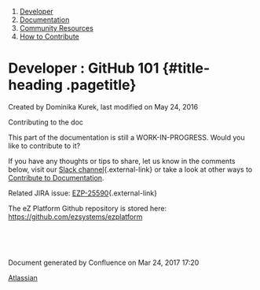 1.  <span>[Developer](index.html)</span>
2.  <span>[Documentation](Documentation_31429504.html)</span>
3.  <span>[Community
    Resources](Community-Resources_31429530.html)</span>
4.  <span>[How to Contribute](How-to-Contribute_31429587.html)</span>

<span id="title-text"> Developer : GitHub 101 </span> {#title-heading .pagetitle}
=====================================================

Created by <span class="author"> Dominika Kurek</span>, last modified on
May 24, 2016

Contributing to the doc

<span
class="aui-icon aui-icon-small aui-iconfont-approve confluence-information-macro-icon"></span>
This part of the documentation is still a <span
class="status-macro aui-lozenge aui-lozenge-current">WORK-IN-PROGRESS</span>.
Would you like to contribute to it?

If you have any thoughts or tips to share, let us know in the comments
below, visit our [Slack
channel](http://ez-community-on-slack.herokuapp.com/){.external-link} or
take a look at other ways to [Contribute to
Documentation](https://doc.ez.no/display/DEVELOPER/Contribute+to+Documentation).

Related JIRA issue:
[EZP-25590](https://jira.ez.no/browse/EZP-25590){.external-link}

The eZ Platform Github repository is stored here:
<https://github.com/ezsystems/ezplatform>

 

 

Document generated by Confluence on Mar 24, 2017 17:20

[Atlassian](http://www.atlassian.com/)


